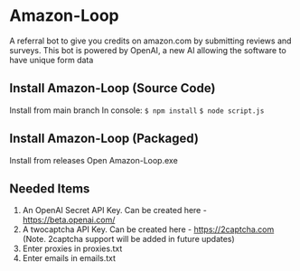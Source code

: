 # Amazon-Loop
A referral bot to give you credits on amazon.com by submitting reviews and surveys. This bot is powered by OpenAI, a new AI allowing
the software to have unique form data

## Install Amazon-Loop (Source Code)
Install from main branch
In console:
`$ npm install`
`$ node script.js`

## Install Amazon-Loop (Packaged)
Install from releases
Open Amazon-Loop.exe

## Needed Items
1. An OpenAI Secret API Key. Can be created here - https://beta.openai.com/
2. A twocaptcha API Key. Can be created here - https://2captcha.com (Note. 2captcha support will be added in future updates)
3. Enter proxies in proxies.txt
4. Enter emails in emails.txt


